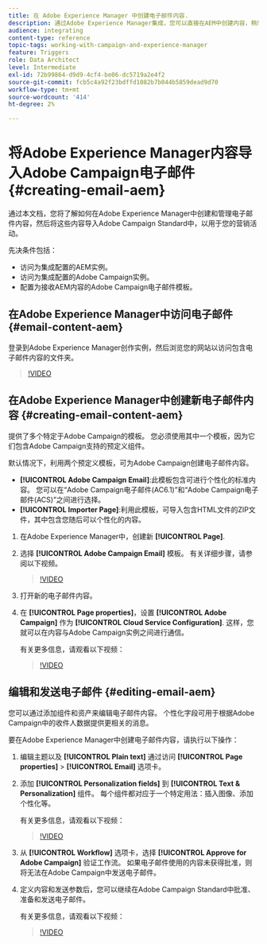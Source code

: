 ```yaml
---
title: 在 Adobe Experience Manager 中创建电子邮件内容.
description: 通过Adobe Experience Manager集成，您可以直接在AEM中创建内容，稍后在Adobe Campaign中使用它。
audience: integrating
content-type: reference
topic-tags: working-with-campaign-and-experience-manager
feature: Triggers
role: Data Architect
level: Intermediate
exl-id: 72b99864-d9d9-4cf4-be06-dc5719a2e4f2
source-git-commit: fcb5c4a92f23bdffd1082b7b044b5859dead9d70
workflow-type: tm+mt
source-wordcount: '414'
ht-degree: 2%

---
```


# 将Adobe Experience Manager内容导入Adobe Campaign电子邮件 {#creating-email-aem}

通过本文档，您将了解如何在Adobe Experience Manager中创建和管理电子邮件内容，然后将这些内容导入Adobe Campaign Standard中，以用于您的营销活动。

先决条件包括：

* 访问为集成配置的AEM实例。
* 访问为集成配置的Adobe Campaign实例。
* 配置为接收AEM内容的Adobe Campaign电子邮件模板。

## 在Adobe Experience Manager中访问电子邮件 {#email-content-aem}

登录到Adobe Experience Manager创作实例，然后浏览您的网站以访问包含电子邮件内容的文件夹。

>[!VIDEO](https://video.tv.adobe.com/v/29996)

## 在Adobe Experience Manager中创建新电子邮件内容 {#creating-email-content-aem}

提供了多个特定于Adobe Campaign的模板。 您必须使用其中一个模板，因为它们包含Adobe Campaign支持的预定义组件。

默认情况下，利用两个预定义模板，可为Adobe Campaign创建电子邮件内容。

* **[!UICONTROL Adobe Campaign Email]**:此模板包含可进行个性化的标准内容。 您可以在“Adobe Campaign电子邮件(AC6.1)”和“Adobe Campaign电子邮件(ACS)”之间进行选择。
* **[!UICONTROL Importer Page]**:利用此模板，可导入包含HTML文件的ZIP文件，其中包含您随后可以个性化的内容。

1. 在Adobe Experience Manager中，创建新 **[!UICONTROL Page]**.

1. 选择 **[!UICONTROL Adobe Campaign Email]** 模板。 有关详细步骤，请参阅以下视频。
   >[!VIDEO](https://video.tv.adobe.com/v/29997)

1. 打开新的电子邮件内容。

1. 在 **[!UICONTROL Page properties]**，设置 **[!UICONTROL Adobe Campaign]** 作为 **[!UICONTROL Cloud Service Configuration]**. 这样，您就可以在内容与Adobe Campaign实例之间进行通信。

   有关更多信息，请观看以下视频：

   >[!VIDEO](https://video.tv.adobe.com/v/29999)

## 编辑和发送电子邮件 {#editing-email-aem}

您可以通过添加组件和资产来编辑电子邮件内容。 个性化字段可用于根据Adobe Campaign中的收件人数据提供更相关的消息。

要在Adobe Experience Manager中创建电子邮件内容，请执行以下操作：

1. 编辑主题以及 **[!UICONTROL Plain text]** 通过访问 **[!UICONTROL Page properties]** > **[!UICONTROL Email]** 选项卡。

1. 添加 **[!UICONTROL Personalization fields]** 到 **[!UICONTROL Text & Personalization]** 组件。 每个组件都对应于一个特定用法：插入图像、添加个性化等。

   有关更多信息，请观看以下视频：
   >[!VIDEO](https://video.tv.adobe.com/v/29998)

1. 从 **[!UICONTROL Workflow]** 选项卡，选择 **[!UICONTROL Approve for Adobe Campaign]** 验证工作流。 如果电子邮件使用的内容未获得批准，则将无法在Adobe Campaign中发送电子邮件。

1. 定义内容和发送参数后，您可以继续在Adobe Campaign Standard中批准、准备和发送电子邮件。

   有关更多信息，请观看以下视频：

   >[!VIDEO](https://video.tv.adobe.com/v/23721)
